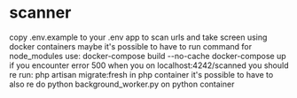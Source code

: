 # scanner
copy .env.example to your .env
app to scan urls and take screen using docker containers
maybe it's possible to have to run command for node_modules
use: docker-compose build --no-cache
docker-compose up
if you encounter error 500 when you on localhost:4242/scanned you should re run: php artisan migrate:fresh in php container
it's possible to have to also re do python background_worker.py on python container

